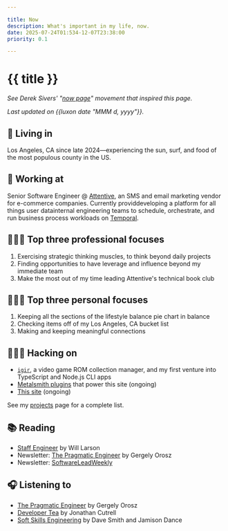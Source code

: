 ```yaml
---

title: Now
description: What's important in my life, now.
date: 2025-07-24T01:534-12-07T23:38:00
priority: 0.1

---
```


# {{ title }}

_See Derek Sivers' "[now page](https://nownownow.com/about)" movement that inspired this page._

_Last updated on {{luxon date "MMM d, yyyy"}}._

## 📍 Living in

Los Angeles, CA since late 2024—experiencing the sun, surf, and food of the most populous county in the US.

## 🏢 Working at

Senior Software Engineer @ [Attentive](https://www.attentive.com/), an SMS and email marketing vendor for e-commerce companies. Currently providdeveloping a platform for all things user datainternal engineering teams to schedule, orchestrate, and run business process workloads on [Temporal](https://temporal.io/).

## 👨🏻‍💼️ Top three professional focuses

1. Exercising strategic thinking muscles, to think beyond daily projects
2. Finding opportunities to have leverage and influence beyond my immediate team
3. Make the most out of my time leading Attentive's technical book club

## 🧘🏻‍♂️ Top three personal focuses

1. Keeping all the sections of the lifestyle balance pie chart in balance
2. Checking items off of my Los Angeles, CA bucket list
3. Making and keeping meaningful connections

## 👨🏻‍💻 Hacking on

- [`igir`](https://github.com/emmercm/igir), a video game ROM collection manager, and my first venture into TypeScript and Node.js CLI apps
- [Metalsmith plugins](https://github.com/emmercm/metalsmith-plugins) that power this site (ongoing)
- [This site](https://github.com/emmercm/www) (ongoing)

See my [projects](/projects) page for a complete list.

## 📚 Reading

<!-- - [More than a Glitch](https://mitpress.mit.edu/9780262548328/more-than-a-glitch/) by Meredith Broussard @ [Attentive](https://attentivemobile.com) technical book club -->
- [Staff Engineer](https://staffeng.com/book) by Will Larson
- Newsletter: [The Pragmatic Engineer](https://www.pragmaticengineer.com/) by Gergely Orosz
- Newsletter: [SoftwareLeadWeekly](https://softwareleadweekly.com/)

## 🎧 Listening to

- [The Pragmatic Engineer](https://newsletter.pragmaticengineer.com/podcast) by Gergely Orosz
- [Developer Tea](https://developertea.com/) by Jonathan Cutrell
- [Soft Skills Engineering](https://softskills.audio/) by Dave Smith and Jamison Dance
<!--stackedit_data:
eyJoaXN0b3J5IjpbLTQ3ODc3NzQ2N119
-->